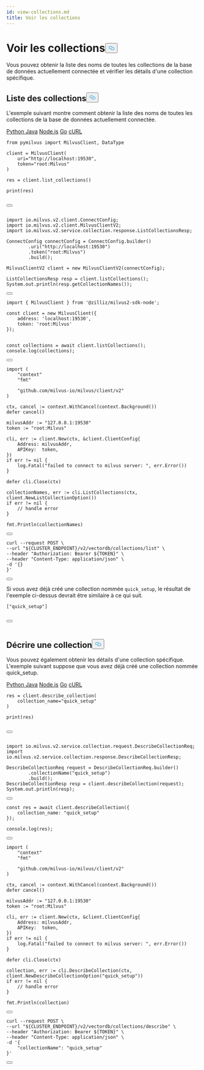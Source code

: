 ```yaml
---
id: view-collections.md
title: Voir les collections
---
```

<h1 id="View-Collections​" class="common-anchor-header">Voir les collections<button data-href="#View-Collections​" class="anchor-icon" translate="no">
      <svg translate="no"
        aria-hidden="true"
        focusable="false"
        height="20"
        version="1.1"
        viewBox="0 0 16 16"
        width="16"
      >
        <path
          fill="#0092E4"
          fill-rule="evenodd"
          d="M4 9h1v1H4c-1.5 0-3-1.69-3-3.5S2.55 3 4 3h4c1.45 0 3 1.69 3 3.5 0 1.41-.91 2.72-2 3.25V8.59c.58-.45 1-1.27 1-2.09C10 5.22 8.98 4 8 4H4c-.98 0-2 1.22-2 2.5S3 9 4 9zm9-3h-1v1h1c1 0 2 1.22 2 2.5S13.98 12 13 12H9c-.98 0-2-1.22-2-2.5 0-.83.42-1.64 1-2.09V6.25c-1.09.53-2 1.84-2 3.25C6 11.31 7.55 13 9 13h4c1.45 0 3-1.69 3-3.5S14.5 6 13 6z"
        ></path>
      </svg>
    </button></h1><p>Vous pouvez obtenir la liste des noms de toutes les collections de la base de données actuellement connectée et vérifier les détails d'une collection spécifique.</p>
<h2 id="List-Collections​" class="common-anchor-header">Liste des collections<button data-href="#List-Collections​" class="anchor-icon" translate="no">
      <svg translate="no"
        aria-hidden="true"
        focusable="false"
        height="20"
        version="1.1"
        viewBox="0 0 16 16"
        width="16"
      >
        <path
          fill="#0092E4"
          fill-rule="evenodd"
          d="M4 9h1v1H4c-1.5 0-3-1.69-3-3.5S2.55 3 4 3h4c1.45 0 3 1.69 3 3.5 0 1.41-.91 2.72-2 3.25V8.59c.58-.45 1-1.27 1-2.09C10 5.22 8.98 4 8 4H4c-.98 0-2 1.22-2 2.5S3 9 4 9zm9-3h-1v1h1c1 0 2 1.22 2 2.5S13.98 12 13 12H9c-.98 0-2-1.22-2-2.5 0-.83.42-1.64 1-2.09V6.25c-1.09.53-2 1.84-2 3.25C6 11.31 7.55 13 9 13h4c1.45 0 3-1.69 3-3.5S14.5 6 13 6z"
        ></path>
      </svg>
    </button></h2><p>L'exemple suivant montre comment obtenir la liste des noms de toutes les collections de la base de données actuellement connectée.</p>
<div class="multipleCode">
 <a href="#python">Python </a> <a href="#java">Java</a> <a href="#javascript">Node.js</a> <a href="#go">Go</a> <a href="#curl">cURL</a></div>
<pre><code translate="no" class="language-python"><span class="hljs-keyword">from</span> pymilvus <span class="hljs-keyword">import</span> MilvusClient, DataType​
​
client = MilvusClient(​
    uri=<span class="hljs-string">&quot;http://localhost:19530&quot;</span>,​
    token=<span class="hljs-string">&quot;root:Milvus&quot;</span>​
)​
​
res = client.list_collections()​
​
<span class="hljs-built_in">print</span>(res)​

<button class="copy-code-btn"></button></code></pre>
<pre><code translate="no" class="language-java"><span class="hljs-keyword">import</span> io.milvus.v2.client.ConnectConfig;​
<span class="hljs-keyword">import</span> io.milvus.v2.client.MilvusClientV2;​
<span class="hljs-keyword">import</span> io.milvus.v2.service.collection.response.ListCollectionsResp;​
​
<span class="hljs-type">ConnectConfig</span> <span class="hljs-variable">connectConfig</span> <span class="hljs-operator">=</span> ConnectConfig.builder()​
        .uri(<span class="hljs-string">&quot;http://localhost:19530&quot;</span>)​
        .token(<span class="hljs-string">&quot;root:Milvus&quot;</span>)​
        .build();​
​
<span class="hljs-type">MilvusClientV2</span> <span class="hljs-variable">client</span> <span class="hljs-operator">=</span> <span class="hljs-keyword">new</span> <span class="hljs-title class_">MilvusClientV2</span>(connectConfig);​
​
<span class="hljs-type">ListCollectionsResp</span> <span class="hljs-variable">resp</span> <span class="hljs-operator">=</span> client.listCollections();​
System.out.println(resp.getCollectionNames());​

<button class="copy-code-btn"></button></code></pre>
<pre><code translate="no" class="language-javascript"><span class="hljs-keyword">import</span> { <span class="hljs-title class_">MilvusClient</span> } <span class="hljs-keyword">from</span> <span class="hljs-string">&#x27;@zilliz/milvus2-sdk-node&#x27;</span>;​
​
<span class="hljs-keyword">const</span> client = <span class="hljs-keyword">new</span> <span class="hljs-title class_">MilvusClient</span>({​
    <span class="hljs-attr">address</span>: <span class="hljs-string">&#x27;localhost:19530&#x27;</span>,​
    <span class="hljs-attr">token</span>: <span class="hljs-string">&#x27;root:Milvus&#x27;</span>​
});​
​
​
<span class="hljs-keyword">const</span> collections = <span class="hljs-keyword">await</span> client.<span class="hljs-title function_">listCollections</span>();​
<span class="hljs-variable language_">console</span>.<span class="hljs-title function_">log</span>(collections);​

<button class="copy-code-btn"></button></code></pre>
<pre><code translate="no" class="language-go"><span class="hljs-keyword">import</span> (​
    <span class="hljs-string">&quot;context&quot;</span>​
    <span class="hljs-string">&quot;fmt&quot;</span>​
​
    <span class="hljs-string">&quot;github.com/milvus-io/milvus/client/v2&quot;</span>​
)​
​
ctx, cancel := context.WithCancel(context.Background())​
<span class="hljs-keyword">defer</span> cancel()​
​
milvusAddr := <span class="hljs-string">&quot;127.0.0.1:19530&quot;</span>​
token := <span class="hljs-string">&quot;root:Milvus&quot;</span>​
​
cli, err := client.New(ctx, &amp;client.ClientConfig{​
    Address: milvusAddr,​
    APIKey:  token,​
})​
<span class="hljs-keyword">if</span> err != <span class="hljs-literal">nil</span> {​
    log.Fatal(<span class="hljs-string">&quot;failed to connect to milvus server: &quot;</span>, err.Error())​
}​
​
<span class="hljs-keyword">defer</span> cli.Close(ctx)​
​
collectionNames, err := cli.ListCollections(ctx, client.NewListCollectionOption())​
<span class="hljs-keyword">if</span> err != <span class="hljs-literal">nil</span> {​
    <span class="hljs-comment">// handle error​</span>
}​
​
fmt.Println(collectionNames)​

<button class="copy-code-btn"></button></code></pre>
<pre><code translate="no" class="language-curl">curl --request POST \​
--url <span class="hljs-string">&quot;<span class="hljs-variable">${CLUSTER_ENDPOINT}</span>/v2/vectordb/collections/list&quot;</span> \​
--header <span class="hljs-string">&quot;Authorization: Bearer <span class="hljs-variable">${TOKEN}</span>&quot;</span> \​
--header <span class="hljs-string">&quot;Content-Type: application/json&quot;</span> \​
-d <span class="hljs-string">&#x27;{}​
}&#x27;</span>​

<button class="copy-code-btn"></button></code></pre>
<p>Si vous avez déjà créé une collection nommée <code translate="no">quick_setup</code>, le résultat de l'exemple ci-dessus devrait être similaire à ce qui suit.</p>
<pre><code translate="no" class="language-JSON">[<span class="hljs-string">&quot;quick_setup&quot;</span>]​

<button class="copy-code-btn"></button></code></pre>
<h2 id="Describe-Collection​" class="common-anchor-header">Décrire une collection<button data-href="#Describe-Collection​" class="anchor-icon" translate="no">
      <svg translate="no"
        aria-hidden="true"
        focusable="false"
        height="20"
        version="1.1"
        viewBox="0 0 16 16"
        width="16"
      >
        <path
          fill="#0092E4"
          fill-rule="evenodd"
          d="M4 9h1v1H4c-1.5 0-3-1.69-3-3.5S2.55 3 4 3h4c1.45 0 3 1.69 3 3.5 0 1.41-.91 2.72-2 3.25V8.59c.58-.45 1-1.27 1-2.09C10 5.22 8.98 4 8 4H4c-.98 0-2 1.22-2 2.5S3 9 4 9zm9-3h-1v1h1c1 0 2 1.22 2 2.5S13.98 12 13 12H9c-.98 0-2-1.22-2-2.5 0-.83.42-1.64 1-2.09V6.25c-1.09.53-2 1.84-2 3.25C6 11.31 7.55 13 9 13h4c1.45 0 3-1.69 3-3.5S14.5 6 13 6z"
        ></path>
      </svg>
    </button></h2><p>Vous pouvez également obtenir les détails d'une collection spécifique. L'exemple suivant suppose que vous avez déjà créé une collection nommée quick_setup.</p>
<div class="multipleCode">
 <a href="#python">Python </a> <a href="#java">Java</a> <a href="#javascript">Node.js</a> <a href="#go">Go</a> <a href="#curl">cURL</a></div>
<pre><code translate="no" class="language-python">res = client.describe_collection(​
    collection_name=<span class="hljs-string">&quot;quick_setup&quot;</span>​
)​
​
<span class="hljs-built_in">print</span>(res)​

<button class="copy-code-btn"></button></code></pre>
<pre><code translate="no" class="language-java"><span class="hljs-keyword">import</span> io.milvus.v2.service.collection.request.DescribeCollectionReq;​
<span class="hljs-keyword">import</span> io.milvus.v2.service.collection.response.DescribeCollectionResp;​
​
<span class="hljs-type">DescribeCollectionReq</span> <span class="hljs-variable">request</span> <span class="hljs-operator">=</span> DescribeCollectionReq.builder()​
        .collectionName(<span class="hljs-string">&quot;quick_setup&quot;</span>)​
        .build();​
<span class="hljs-type">DescribeCollectionResp</span> <span class="hljs-variable">resp</span> <span class="hljs-operator">=</span> client.describeCollection(request);​
System.out.println(resp);​

<button class="copy-code-btn"></button></code></pre>
<pre><code translate="no" class="language-javascript"><span class="hljs-keyword">const</span> res = <span class="hljs-keyword">await</span> client.<span class="hljs-title function_">describeCollection</span>({​
    <span class="hljs-attr">collection_name</span>: <span class="hljs-string">&quot;quick_setup&quot;</span>​
});​
​
<span class="hljs-variable language_">console</span>.<span class="hljs-title function_">log</span>(res);​

<button class="copy-code-btn"></button></code></pre>
<pre><code translate="no" class="language-go"><span class="hljs-keyword">import</span> (​
    <span class="hljs-string">&quot;context&quot;</span>​
    <span class="hljs-string">&quot;fmt&quot;</span>​
​
    <span class="hljs-string">&quot;github.com/milvus-io/milvus/client/v2&quot;</span>​
)​
​
ctx, cancel := context.WithCancel(context.Background())​
<span class="hljs-keyword">defer</span> cancel()​
​
milvusAddr := <span class="hljs-string">&quot;127.0.0.1:19530&quot;</span>​
token := <span class="hljs-string">&quot;root:Milvus&quot;</span>​
​
cli, err := client.New(ctx, &amp;client.ClientConfig{​
    Address: milvusAddr,​
    APIKey:  token,​
})​
<span class="hljs-keyword">if</span> err != <span class="hljs-literal">nil</span> {​
    log.Fatal(<span class="hljs-string">&quot;failed to connect to milvus server: &quot;</span>, err.Error())​
}​
​
<span class="hljs-keyword">defer</span> cli.Close(ctx)​
​
collection, err := cli.DescribeCollection(ctx, client.NewDescribeCollectionOption(<span class="hljs-string">&quot;quick_setup&quot;</span>))​
<span class="hljs-keyword">if</span> err != <span class="hljs-literal">nil</span> {​
    <span class="hljs-comment">// handle error​</span>
}​
​
fmt.Println(collection)​

<button class="copy-code-btn"></button></code></pre>
<pre><code translate="no" class="language-curl">curl --request POST \​
--url <span class="hljs-string">&quot;<span class="hljs-variable">${CLUSTER_ENDPOINT}</span>/v2/vectordb/collections/describe&quot;</span> \​
--header <span class="hljs-string">&quot;Authorization: Bearer <span class="hljs-variable">${TOKEN}</span>&quot;</span> \​
--header <span class="hljs-string">&quot;Content-Type: application/json&quot;</span> \​
-d <span class="hljs-string">&#x27;{​
    &quot;collectionName&quot;: &quot;quick_setup&quot;​
}&#x27;</span>​

<button class="copy-code-btn"></button></code></pre>
